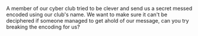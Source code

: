 A member of our cyber club tried to be clever and send us a secret messed encoded using our club's name. We want to make sure it can't be deciphered if someone managed to get ahold of our message, can you try breaking the encoding for us?
